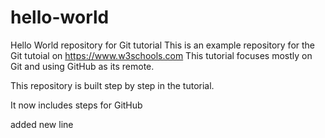 # hello-world
Hello World repository for Git tutorial
This is an example repository for the Git tutoial on https://www.w3schools.com
This tutorial focuses mostly on Git and using GitHub as its remote.

This repository is built step by step in the tutorial.

It now includes steps for GitHub

added new line
